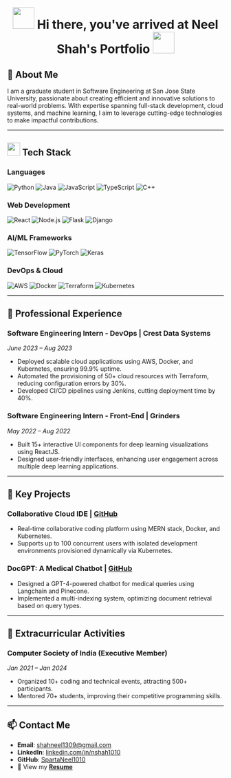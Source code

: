 

# <h1 align="center"> <img src="https://user-images.githubusercontent.com/74038190/213844263-a8897a51-32f4-4b3b-b5c2-e1528b89f6f3.png" width="50px" /> Hi there, you've arrived at Neel Shah's Portfolio <img src="https://user-images.githubusercontent.com/74038190/213844263-a8897a51-32f4-4b3b-b5c2-e1528b89f6f3.png" width="50px" /> </h1>

## 🌟 About Me
I am a graduate student in Software Engineering at San Jose State University, passionate about creating efficient and innovative solutions to real-world problems. With expertise spanning full-stack development, cloud systems, and machine learning, I aim to leverage cutting-edge technologies to make impactful contributions.

---

## <img src="https://user-images.githubusercontent.com/74038190/212284087-bbe7e430-757e-4901-90bf-4cd2ce3e1852.gif" width="30px"/> Tech Stack

### Languages
<p>
    <img src="https://img.shields.io/badge/Python-3776AB?style=for-the-badge&logo=python&logoColor=white" alt="Python"/>
    <img src="https://img.shields.io/badge/Java-ED8B00?style=for-the-badge&logo=java&logoColor=white" alt="Java"/>
    <img src="https://img.shields.io/badge/JavaScript-F7DF1E?style=for-the-badge&logo=javascript&logoColor=black" alt="JavaScript"/>
    <img src="https://img.shields.io/badge/TypeScript-3178C6?style=for-the-badge&logo=typescript&logoColor=white" alt="TypeScript"/>
    <img src="https://img.shields.io/badge/C++-00599C?style=for-the-badge&logo=cplusplus&logoColor=white" alt="C++"/>
</p>

### Web Development
<p>
    <img src="https://img.shields.io/badge/React-61DAFB?style=for-the-badge&logo=react&logoColor=black" alt="React"/>
    <img src="https://img.shields.io/badge/Node.js-339933?style=for-the-badge&logo=nodedotjs&logoColor=white" alt="Node.js"/>
    <img src="https://img.shields.io/badge/Flask-000000?style=for-the-badge&logo=flask&logoColor=white" alt="Flask"/>
    <img src="https://img.shields.io/badge/Django-092E20?style=for-the-badge&logo=django&logoColor=white" alt="Django"/>
</p>

### AI/ML Frameworks
<p>
    <img src="https://img.shields.io/badge/TensorFlow-FF6F00?style=for-the-badge&logo=tensorflow&logoColor=white" alt="TensorFlow"/>
    <img src="https://img.shields.io/badge/PyTorch-EE4C2C?style=for-the-badge&logo=pytorch&logoColor=white" alt="PyTorch"/>
    <img src="https://img.shields.io/badge/Keras-D00000?style=for-the-badge&logo=keras&logoColor=white" alt="Keras"/>
</p>

### DevOps & Cloud
<p>
    <img src="https://img.shields.io/badge/AWS-232F3E?style=for-the-badge&logo=amazon-aws&logoColor=white" alt="AWS"/>
    <img src="https://img.shields.io/badge/Docker-2496ED?style=for-the-badge&logo=docker&logoColor=white" alt="Docker"/>
    <img src="https://img.shields.io/badge/Terraform-623CE4?style=for-the-badge&logo=terraform&logoColor=white" alt="Terraform"/>
    <img src="https://img.shields.io/badge/Kubernetes-326CE5?style=for-the-badge&logo=kubernetes&logoColor=white" alt="Kubernetes"/>
</p>

---

## 💼 Professional Experience

### **Software Engineering Intern - DevOps | Crest Data Systems**
_June 2023 – Aug 2023_
- Deployed scalable cloud applications using AWS, Docker, and Kubernetes, ensuring 99.9% uptime.
- Automated the provisioning of 50+ cloud resources with Terraform, reducing configuration errors by 30%.
- Developed CI/CD pipelines using Jenkins, cutting deployment time by 40%.

### **Software Engineering Intern - Front-End | Grinders**
_May 2022 – Aug 2022_
- Built 15+ interactive UI components for deep learning visualizations using ReactJS.
- Designed user-friendly interfaces, enhancing user engagement across multiple deep learning applications.

---

## 🚀 Key Projects

### **Collaborative Cloud IDE** | [GitHub](https://github.com/SpartaNeel1010/CLOUD-IDE)
- Real-time collaborative coding platform using MERN stack, Docker, and Kubernetes.
- Supports up to 100 concurrent users with isolated development environments provisioned dynamically via Kubernetes.

### **DocGPT: A Medical Chatbot** | [GitHub](https://github.com/SpartaNeel1010/DocGPT--A-Medical-Chatbot)
- Designed a GPT-4-powered chatbot for medical queries using Langchain and Pinecone.
- Implemented a multi-indexing system, optimizing document retrieval based on query types.

---

## 👥 Extracurricular Activities
### **Computer Society of India (Executive Member)**
_Jan 2021 – Jan 2024_
- Organized 10+ coding and technical events, attracting 500+ participants.
- Mentored 70+ students, improving their competitive programming skills.

---

## 📫 Contact Me
- **Email**: [shahneel1309@gmail.com](mailto:shahneel1309@gmail.com)
- **LinkedIn**: [linkedin.com/in/nshah1010](https://www.linkedin.com/in/nshah1010)
- **GitHub**: [SpartaNeel1010](https://github.com/SpartaNeel1010)
- 📄 View my **[Resume](./Resume.pdf)**
